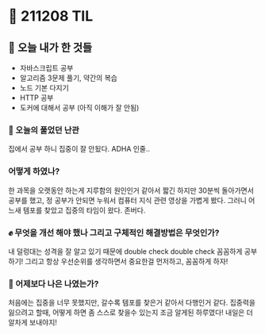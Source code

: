 # :rocket: 211208 TIL

## :seedling: 오늘 내가 한 것들
* 자바스크립트 공부
* 알고리즘 3문제 풀기, 약간의 복습
* 노드 기본 다지기
* HTTP 공부 
* 도커에 대해서 공부 (아직 이해가 잘 안됨)

### :speech_balloon: 오늘의 풀었던 난관
집에서 공부 하니 집중이 잘 안됬다.
ADHA 인줄..

### 어떻게 하였나?
한 과목을 오랫동안 하는게 지루함의 원인인거 같아서 짧긴 하지만 30분씩 돌아가면서 공부를 했고, 정 공부가 안되면 누워서 컴퓨터 지식 관련 영상을 가볍게 봤다.
그러니 어느새 템포를 찾았고 집중의 타임이 왔다.
존버다.

### :fist: 무엇을 개선 해야 했나  그리고 구체적인 해결방법은 무엇인가?
내 덜렁대는 성격을 잘 알고 있기 때문에
double check double check 꼼꼼하게 공부하기!
그리고 항상 우선순위를 생각하면서
중요한걸 먼저하고, 꼼꼼하게 하자!

### :muscle: 어제보다 나은 나였는가?  
처음에는 집중을 너무 못했지만,
갈수록 템포를 찾은거 같아서 다행인거 같다.
집중력을 잃으려고 할때, 
어떻게 하면 좀 스스로 찾을수 있는지 조금 알게된 하루였다!
내일은 더 알차게 보내야지!
